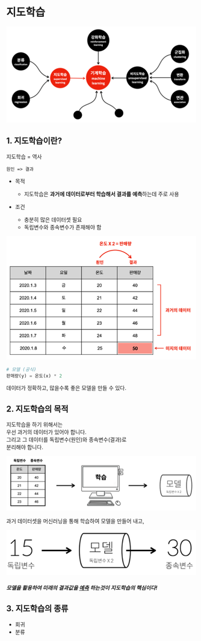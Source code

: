 # 지도학습

![image-20200825002916530](images/image-20200825002916530.png)





## 1. 지도학습이란?

지도학습 = 역사

`원인 => 결과`



- 목적
  - 지도학습은 **과거에 데이터로부터 학습해서 결과를 예측**하는데 주로 사용



- 조건
  - 충분히 많은 데이터셋 필요
  - 독립변수와 종속변수가 존재해야 함



![image-20200825002943205](images/image-20200825002943205.png)

```python
# 모델 (공식)
판매량(y) = 온도(x) * 2
```

데이터가 정확하고, 많을수록 좋은 모델을 만들 수 있다.





## 2. 지도학습의 목적

지도학습을 하기 위해서는<br>
우선 과거의 데이터가 있어야 합니다.<br>
그리고 그 데이터를 독립변수(원인)와 종속변수(결과)로<br>
분리해야 합니다.

![image-20200825003155026](images/image-20200825003155026.png)



과거 데이터셋을 머신러닝을 통해 학습하여 모델을 만들어 내고,

![image-20200825003225937](images/image-20200825003225937.png)

##### 모델을 활용하여 미래의 결과값을 <u>예측</u> 하는것이 지도학습의 핵심이다!





## 3. 지도학습의 종류

- 회귀
- 분류



